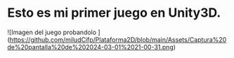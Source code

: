 # Esto es mi primer juego en Unity3D.




<span>![</span><span>Imagen del juego probandolo </span><span>]</span><span>(</span><span>https://github.com/miludCifp/Plataforma2D/blob/main/Assets/Captura%20de%20pantalla%20de%202024-03-01%2021-00-31.png</span><span>)</span>
